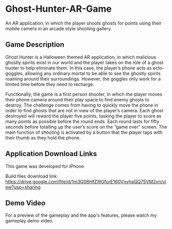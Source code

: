 # Ghost-Hunter-AR-Game
An AR application, in which the player shoots ghosts for points using their mobile camera in an arcade style shooting gallery.

## Game Description
Ghost Hunter is a Halloween themed AR application, in which malicious ghostly spirits exist in our world and the player takes on the role of a ghost hunter to help eliminate them. In this case, the player’s phone acts as ecto-goggles, allowing any ordinary mortal to be able to see the ghostly spirits roaming around their surroundings. However, the goggles only work for a limited time before they need to recharge.

Functionally, the game is a first person shooter, in which the player moves their phone camera around their play space to find enemy ghosts to destroy. The challenge comes from having to quickly move the phone in order to find ghosts that are not in view of the player’s camera. Each ghost destroyed will reward the player five points, tasking the player to score as many points as possible before the round ends. Each round lasts for fifty seconds before totalling up the user’s score on the “game over” screen. The main function of shooting is activated by a button that the player taps with their thumb as they hold the phone.

## Application Download Links
This game was developed for iPhone. 

Build files download link: https://drive.google.com/file/d/1m3G08HfZl9GfurE160VnyhaQQ75VM2xn/view?usp=sharing

## Demo Video
For a preview of the gameplay and the app's features, please watch my gameplay demo video.
